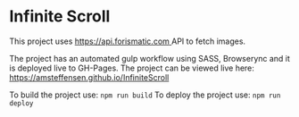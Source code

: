 # Infinite Scroll

This project uses [https://api.forismatic.com ](https://unsplash.com/developers) API to fetch images.

The project has an automated gulp workflow using SASS, Browserync and it is deployed live to GH-Pages.
The project can be viewed live here: https://amsteffensen.github.io/InfiniteScroll

To build the project use:
`npm run build`
To deploy the project use:
`npm run deploy`
